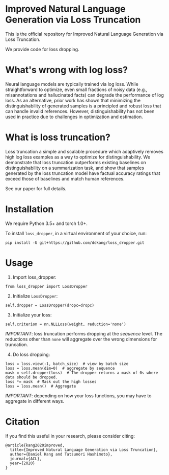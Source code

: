 Improved Natural Language Generation via Loss Truncation
========================================================

This is the official repository for Improved Natural Language Generation via Loss Truncation.

We provide code for loss dropping.


# What's wrong with log loss?
Neural language models are typically trained via log loss.
While straightforward to optimize, even small fractions of noisy data (e.g., misannotations and hallucinated facts) can degrade the performance of log loss.
As an alternative, prior work has shown that minimizing the distinguishability of generated samples
is a principled and robust loss that can handle invalid references.
However, distinguishability has not been used in practice due to challenges in optimization and estimation.

What is loss truncation?
========================
Loss truncation a simple and scalable procedure which adaptively removes high log loss examples 
as a way to optimize for distinguishability.
We demonstrate that loss truncation outperforms existing baselines on
distinguishability on a summarization task, and show that samples generated by the loss truncation model have factual accuracy ratings that exceed those of baselines and match human references.

See our paper for full details.


Installation
============
We require Python 3.5+ and torch 1.0+.

To install `loss_dropper`, in a virtual environment of your choice, run:
```
pip install -U git+https://github.com/ddkang/loss_dropper.git
```


Usage
=====
1. Import loss_dropper:
```
from loss_dropper import LossDropper
```

2. Initialize `LossDropper`:
```
self.dropper = LossDropper(dropc=dropc)
```

3. Initialize your loss:
```
self.criterion = nn.NLLLoss(weight, reduction='none')
```
*IMPORTANT*: loss truncation performs dropping at the _sequence_ level. The reductions other than `none` will aggregate over the wrong dimensions for truncation.

4. Do loss dropping:
```
loss = loss.view(-1, batch_size)  # view by batch size
loss = loss.mean(dim=0)  # aggregate by sequence
mask = self.dropper(loss)  # The dropper returns a mask of 0s where data should be dropped.
loss *= mask  # Mask out the high losses
loss = loss.mean()  # Aggregate
```
*IMPORTANT*: depending on how your loss functions, you may have to aggregate in different ways.


Citation
========

If you find this useful in your research, please consider citing:
```
@article{kang2020improved,
  title={Improved Natural Language Generation via Loss Truncation},
  author={Daniel Kang and Tatsunori Hashimoto},
  journal={ACL},
  year={2020}
}
```
